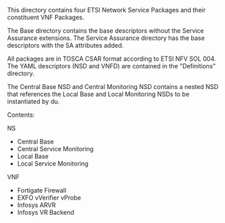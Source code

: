 This directory contains four ETSI Network Service Packages and their constituent
VNF Packages.

The Base directory contains the base descriptors without the Service Assurance 
extensions.  The Service Assurance directory has the base descriptors with the 
SA attributes added.

All packages are in TOSCA CSAR format according to ETSI NFV SOL 004.  The
YAML descriptors (NSD and VNFD) are contained in the "Definitions" directory.

The Central Base NSD and Central Monitoring NSD contains a nested NSD that
references the Local Base and Local Monitoring NSDs to be instantiated by du.

Contents:

NS

- Central Base
- Central Service Monitoring
- Local Base
- Local Service Monitoring

VNF

- Fortigate Firewall
- EXFO vVerifier vProbe
- Infosys ARVR
- Infosys VR Backend
